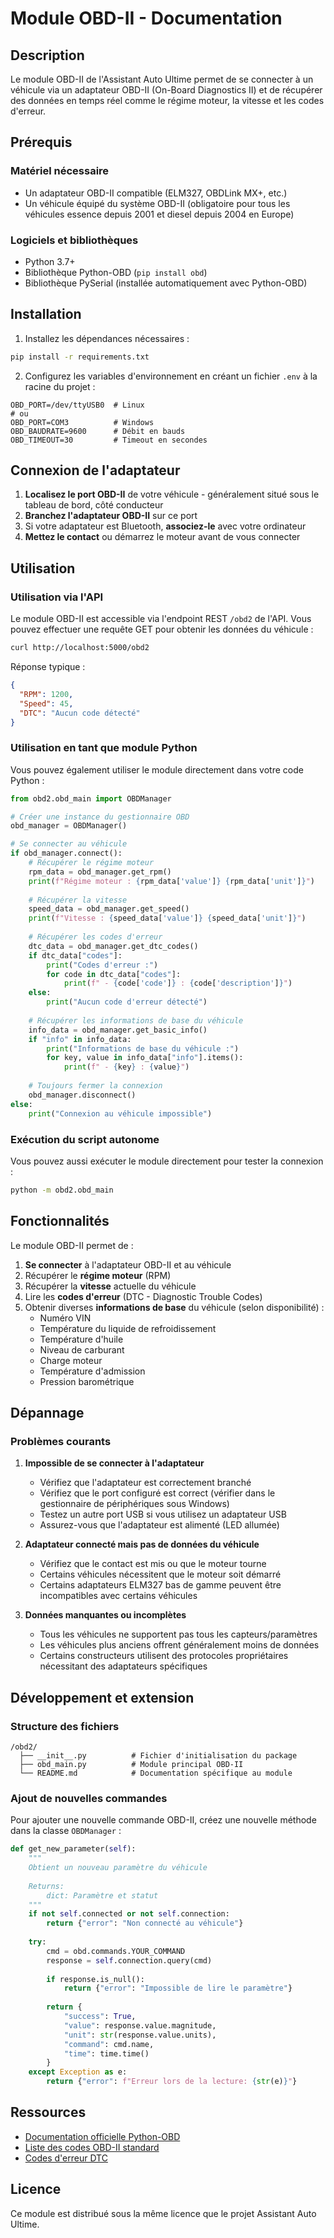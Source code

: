 # Module OBD-II - Documentation

## Description

Le module OBD-II de l'Assistant Auto Ultime permet de se connecter à un véhicule via un adaptateur OBD-II (On-Board Diagnostics II) et de récupérer des données en temps réel comme le régime moteur, la vitesse et les codes d'erreur.

## Prérequis

### Matériel nécessaire

- Un adaptateur OBD-II compatible (ELM327, OBDLink MX+, etc.)
- Un véhicule équipé du système OBD-II (obligatoire pour tous les véhicules essence depuis 2001 et diesel depuis 2004 en Europe)

### Logiciels et bibliothèques

- Python 3.7+
- Bibliothèque Python-OBD (`pip install obd`)
- Bibliothèque PySerial (installée automatiquement avec Python-OBD)

## Installation

1. Installez les dépendances nécessaires :

```bash
pip install -r requirements.txt
```

2. Configurez les variables d'environnement en créant un fichier `.env` à la racine du projet :

```
OBD_PORT=/dev/ttyUSB0  # Linux
# ou
OBD_PORT=COM3          # Windows
OBD_BAUDRATE=9600      # Débit en bauds 
OBD_TIMEOUT=30         # Timeout en secondes
```

## Connexion de l'adaptateur

1. **Localisez le port OBD-II** de votre véhicule - généralement situé sous le tableau de bord, côté conducteur
2. **Branchez l'adaptateur OBD-II** sur ce port
3. Si votre adaptateur est Bluetooth, **associez-le** avec votre ordinateur
4. **Mettez le contact** ou démarrez le moteur avant de vous connecter

## Utilisation

### Utilisation via l'API

Le module OBD-II est accessible via l'endpoint REST `/obd2` de l'API. Vous pouvez effectuer une requête GET pour obtenir les données du véhicule :

```bash
curl http://localhost:5000/obd2
```

Réponse typique :

```json
{
  "RPM": 1200,
  "Speed": 45,
  "DTC": "Aucun code détecté"
}
```

### Utilisation en tant que module Python

Vous pouvez également utiliser le module directement dans votre code Python :

```python
from obd2.obd_main import OBDManager

# Créer une instance du gestionnaire OBD
obd_manager = OBDManager()

# Se connecter au véhicule
if obd_manager.connect():
    # Récupérer le régime moteur
    rpm_data = obd_manager.get_rpm()
    print(f"Régime moteur : {rpm_data['value']} {rpm_data['unit']}")
    
    # Récupérer la vitesse
    speed_data = obd_manager.get_speed()
    print(f"Vitesse : {speed_data['value']} {speed_data['unit']}")
    
    # Récupérer les codes d'erreur
    dtc_data = obd_manager.get_dtc_codes()
    if dtc_data["codes"]:
        print("Codes d'erreur :")
        for code in dtc_data["codes"]:
            print(f" - {code['code']} : {code['description']}")
    else:
        print("Aucun code d'erreur détecté")
    
    # Récupérer les informations de base du véhicule
    info_data = obd_manager.get_basic_info()
    if "info" in info_data:
        print("Informations de base du véhicule :")
        for key, value in info_data["info"].items():
            print(f" - {key} : {value}")
    
    # Toujours fermer la connexion
    obd_manager.disconnect()
else:
    print("Connexion au véhicule impossible")
```

### Exécution du script autonome

Vous pouvez aussi exécuter le module directement pour tester la connexion :

```bash
python -m obd2.obd_main
```

## Fonctionnalités

Le module OBD-II permet de :

1. **Se connecter** à l'adaptateur OBD-II et au véhicule
2. Récupérer le **régime moteur** (RPM)
3. Récupérer la **vitesse** actuelle du véhicule
4. Lire les **codes d'erreur** (DTC - Diagnostic Trouble Codes)
5. Obtenir diverses **informations de base** du véhicule (selon disponibilité) :
   - Numéro VIN
   - Température du liquide de refroidissement
   - Température d'huile
   - Niveau de carburant
   - Charge moteur
   - Température d'admission
   - Pression barométrique

## Dépannage

### Problèmes courants

1. **Impossible de se connecter à l'adaptateur**
   - Vérifiez que l'adaptateur est correctement branché
   - Vérifiez que le port configuré est correct (vérifier dans le gestionnaire de périphériques sous Windows)
   - Testez un autre port USB si vous utilisez un adaptateur USB
   - Assurez-vous que l'adaptateur est alimenté (LED allumée)

2. **Adaptateur connecté mais pas de données du véhicule**
   - Vérifiez que le contact est mis ou que le moteur tourne
   - Certains véhicules nécessitent que le moteur soit démarré
   - Certains adaptateurs ELM327 bas de gamme peuvent être incompatibles avec certains véhicules

3. **Données manquantes ou incomplètes**
   - Tous les véhicules ne supportent pas tous les capteurs/paramètres
   - Les véhicules plus anciens offrent généralement moins de données
   - Certains constructeurs utilisent des protocoles propriétaires nécessitant des adaptateurs spécifiques

## Développement et extension

### Structure des fichiers

```
/obd2/
  ├── __init__.py          # Fichier d'initialisation du package
  ├── obd_main.py          # Module principal OBD-II
  └── README.md            # Documentation spécifique au module
```

### Ajout de nouvelles commandes

Pour ajouter une nouvelle commande OBD-II, créez une nouvelle méthode dans la classe `OBDManager` :

```python
def get_new_parameter(self):
    """
    Obtient un nouveau paramètre du véhicule
    
    Returns:
        dict: Paramètre et statut
    """
    if not self.connected or not self.connection:
        return {"error": "Non connecté au véhicule"}
    
    try:
        cmd = obd.commands.YOUR_COMMAND
        response = self.connection.query(cmd)
        
        if response.is_null():
            return {"error": "Impossible de lire le paramètre"}
            
        return {
            "success": True,
            "value": response.value.magnitude,
            "unit": str(response.value.units),
            "command": cmd.name,
            "time": time.time()
        }
    except Exception as e:
        return {"error": f"Erreur lors de la lecture: {str(e)}"}
```

## Ressources

- [Documentation officielle Python-OBD](https://python-obd.readthedocs.io/en/latest/)
- [Liste des codes OBD-II standard](https://en.wikipedia.org/wiki/OBD-II_PIDs)
- [Codes d'erreur DTC](https://www.obd-codes.com/trouble_codes/)

## Licence

Ce module est distribué sous la même licence que le projet Assistant Auto Ultime.
